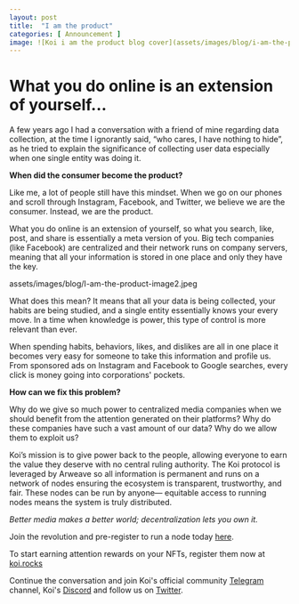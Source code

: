 ```yaml
---
layout: post
title:  "I am the product"
categories: [ Announcement ]
image: ![Koi i am the product blog cover](assets/images/blog/i-am-the-product-cover2.jpeg)
---
```


# What you do online is an extension of yourself...

A few years ago I had a conversation with a friend of mine regarding data collection, at the time I ignorantly said, “who cares, I have nothing to hide”, as he tried to explain the significance of collecting user data especially when one single entity was doing it. 

**When did the consumer become the product?**

Like me, a lot of people still have this mindset. When we go on our phones and scroll through Instagram, Facebook, and Twitter, we believe we are the consumer. Instead, we are the product.

What you do online is an extension of yourself, so what you search, like, post,  and share is essentially a meta version of you. Big tech companies (like Facebook) are centralized and their network runs on company servers, meaning that all your information is stored in one place and only they have the key. 

assets/images/blog/I-am-the-product-image2.jpeg

What does this mean? It means that all your data is being collected, your habits are being studied, and a single entity essentially knows your every move. In a time when knowledge is power, this type of control is more relevant than ever. 

When spending habits, behaviors, likes, and dislikes are all in one place it becomes very easy for someone to take this information and profile us. From sponsored ads on Instagram and Facebook to Google searches, every click is money going into corporations' pockets. 

**How can we fix this problem?**

Why do we give so much power to centralized media companies when we should benefit from the attention generated on their platforms? Why do these companies have such a vast amount of our data? Why do we allow them to exploit us? 

Koi’s mission is to give power back to the people, allowing everyone to earn the value they deserve with no central ruling authority. The Koi protocol is leveraged by Arweave so all information is permanent and runs on a network of nodes ensuring the ecosystem is transparent, trustworthy, and fair. These nodes can be run by anyone— equitable access to running nodes means the system is truly distributed.

*Better media makes a better world; decentralization lets you own it.*

Join the revolution and pre-register to run a node today [here](https://docs.google.com/forms/d/e/1FAIpQLSduDTdxD3dDOvcbIcKlG7JWOsnDFVZFdLy0J38q_OOzUC3okA/viewform).

To start earning attention rewards on your NFTs, register them now at [koi.rocks](https://koi.rocks/contents)

Continue the conversation and join Koi's official community [Telegram](https://t.me/joinchat/OEHs_8T9-8ZhZmU5) channel, Koi's [Discord](https://discord.gg/zByqXPGEWy) and follow us on [Twitter](https://twitter.com/open_koi). 

